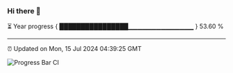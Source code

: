 ### Hi there 👋

⏳ Year progress { ████████████████▁▁▁▁▁▁▁▁▁▁▁▁▁▁ } 53.60 %

---

⏰ Updated on Mon, 15 Jul 2024 04:39:25 GMT

![Progress Bar CI](https://github.com/IshwaranRudhara/GIT-ACTION/workflows/Progress%20Bar%20CI/badge.svg)
